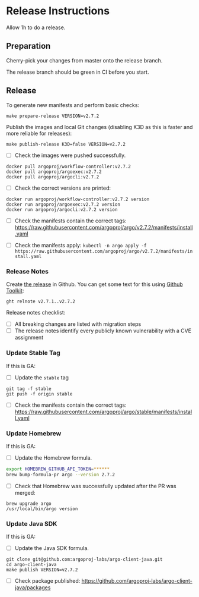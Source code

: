 # Release Instructions

Allow 1h to do a release.

## Preparation

Cherry-pick your changes from master onto the release branch.

The release branch should be green in CI before you start.

## Release

To generate new manifests and perform basic checks:

    make prepare-release VERSION=v2.7.2

Publish the images and local Git changes (disabling K3D as this is faster and more reliable for releases):

    make publish-release K3D=false VERSION=v2.7.2
    
* [ ] Check the images were pushed successfully.

```
docker pull argoproj/workflow-controller:v2.7.2
docker pull argoproj/argoexec:v2.7.2
docker pull argoproj/argocli:v2.7.2
```

* [ ] Check the correct versions are printed:

```
docker run argoproj/workflow-controller:v2.7.2 version
docker run argoproj/argoexec:v2.7.2 version
docker run argoproj/argocli:v2.7.2 version
```

* [ ] Check the manifests contain the correct tags: https://raw.githubusercontent.com/argoproj/argo/v2.7.2/manifests/install.yaml

* [ ] Check the manifests apply: `kubectl -n argo apply -f https://raw.githubusercontent.com/argoproj/argo/v2.7.2/manifests/install.yaml`

### Release Notes

Create [the release](https://github.com/argoproj/argo/releases) in Github. You can get some text for this using [Github Toolkit](https://github.com/alexec/github-toolkit):

    ght relnote v2.7.1..v2.7.2

Release notes checklist:

* [ ] All breaking changes are listed with migration steps
* [ ] The release notes identify every publicly known vulnerability with a CVE assignment 

### Update Stable Tag

If this is GA:

* [ ] Update the `stable` tag

```
git tag -f stable
git push -f origin stable
```

* [ ] Check the manifests contain the correct tags: https://raw.githubusercontent.com/argoproj/argo/stable/manifests/install.yaml

### Update Homebrew

If this is GA:

* [ ] Update the Homebrew formula.

```bash
export HOMEBREW_GITHUB_API_TOKEN=******
brew bump-formula-pr argo --version 2.7.2
```

* [ ] Check that Homebrew was successfully updated after the PR was merged:
 
 ```
 brew upgrade argo
 /usr/local/bin/argo version
 ```

### Update Java SDK

If this is GA:

* [ ] Update the Java SDK formula.

```
git clone git@github.com:argoproj-labs/argo-client-java.git
cd argo-client-java
make publish VERSION=v2.7.2
```

* [ ] Check package published: https://github.com/argoproj-labs/argo-client-java/packages
